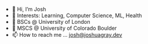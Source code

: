 - 👋 Hi, I’m Josh
- 👀 Interests: Learning, Computer Science, ML, Health
- 🌱 BSCs @ University of London
- 🌱 MSCS @ University of Colorado Boulder
- 📫 How to reach me ... josh@joshuagray.dev

<!---
neongra/neongra is a ✨ special ✨ repository because its `README.md` (this file) appears on your GitHub profile.
You can click the Preview link to take a look at your changes.
--->
